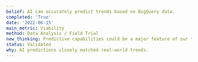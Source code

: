 ```yaml
---
belief: AI can accurately predict trends based on BigQuery data.
completed: 'True'
date: '2022-06-15'
main_metric: Viability
method: Data Analysis / Field Trial
new_thinking: Predictive capabilities could be a major feature of our tool.
status: Validated
why: AI predictions closely matched real-world trends.
---
```

